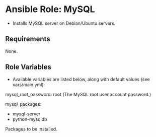 # Ansible Role: MySQL

- Installs MySQL server on Debian/Ubuntu servers.

## Requirements

None.

## Role Variables

- Available variables are listed below, along with default values (see vars/main.yml):

mysql_root_password: root (The MySQL root user account password.)


mysql_packages:
  - mysql-server
  - python-mysqldb

Packages to be installed.  
